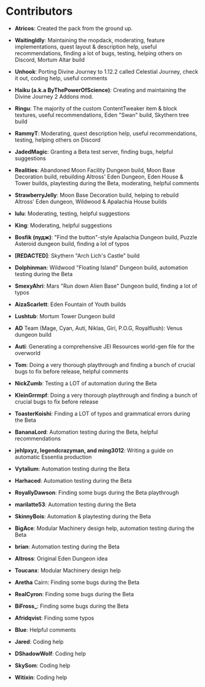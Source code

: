 # Contributors

- **Atricos**: Created the pack from the ground up.

- **WaitingIdly**: Maintaining the mopdack, moderating, feature implementations, quest layout & description help, useful recommendations, finding a lot of bugs, testing, helping others on Discord, Mortum Altar build

- **Unhook**: Porting Divine Journey to 1.12.2 called Celestial Journey, check it out, coding help, useful comments

- **Haiku (a.k.a ByThePowerOfScience)**: Creating and maintaining the Divine Journey 2 Addons mod.

- **Ringu**: The majority of the custom ContentTweaker item & block textures, useful recommendations, Eden "Swan" build, Skythern tree build

- **RammyT**: Moderating, quest description help, useful recommendations, testing, helping others on Discord

- **JadedMagic**: Granting a Beta test server, finding bugs, helpful suggestions

- **Realities**: Abandoned Moon Facility Dungeon build, Moon Base Decoration build, rebuilding Altross' Eden Dungeon, Eden House & Tower builds, playtesting during the Beta, moderating, helpful comments

- **StrawberryJelly**: Moon Base Decoration build, helping to rebuild Altross' Eden dungeon, Wildwood & Apalachia House builds

- **lulu**: Moderating, testing, helpful suggestions

- **King**: Moderating, helpful suggestions

- **Bosfik (пудж)**: "Find the button"-style Apalachia Dungeon build, Puzzle Asteroid dungeon build, finding a lot of typos

- **[REDACTED]**: Skythern "Arch Lich's Castle" build

- **Dolphinman**: Wildwood "Floating Island" Dungeon build, automation testing during the Beta

- **SmexyAhri**: Mars "Run down Alien Base" Dungeon build, finding a lot of typos

- **AizaScarlett**: Eden Fountain of Youth builds

- **Lushtub**: Mortum Tower Dungeon build

- **AD** Team (Mage, Cyan, Auti, Niklas, Giri, P.O.G, Royalflush): Venus dungeon build

- **Auti**: Generating a comprehensive JEI Resources world-gen file for the overworld

- **Tom**: Doing a very thorough playthrough and finding a bunch of crucial bugs to fix before release, helpful comments

- **NickZumb**: Testing a LOT of automation during the Beta

- **KleinGrrmpf**: Doing a very thorough playthrough and finding a bunch of crucial bugs to fix before release

- **ToasterKoishi**: Finding a LOT of typos and grammatical errors during the Beta

- **BananaLord**: Automation testing during the Beta, helpful recommendations

- **jehlpxyz, legendcrazyman, and ming3012**: Writing a guide on automatic Essentia production

- **Vytalium**: Automation testing during the Beta

- **Harhaced**: Automation testing during the Beta

- **RoyallyDawson**: Finding some bugs during the Beta playthrough

- **marilatte53**: Automation testing during the Beta

- **SkinnyBois**: Automation & playtesting during the Beta

- **BigAce**: Modular Machinery design help, automation testing during the Beta

- **brian**: Automation testing during the Beta

- **Altross**: Original Eden Dungeon idea

- **Toucanx**: Modular Machinery design help

- **Aretha** Cairn: Finding some bugs during the Beta

- **RealCyron**: Finding some bugs during the Beta

- **BiFross_**: Finding some bugs during the Beta

- **Afridqvist**: Finding some typos

- **Blue**: Helpful comments

- **Jared**: Coding help

- **DShadowWolf**: Coding help

- **SkySom**: Coding help

- **Witixin**: Coding help
